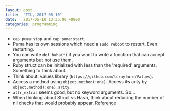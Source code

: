 ```yaml
---
layout: post
title:  "TIL, 2017-05-10"
date:   2017-05-10 13:35:00 +0800
categories: programming
---
```


- `cap puma:stop` and `cap puma:start`.
- Puma has its own sessions which need a `sudo reboot` to restart. Even restarting.
- You can write `def haha(*)` if you want to write a function that can accept arguments but not use them.
- Ruby struct can be initialized with less than the 'required' arguments. Something to think about.
- Think about: values library (`https://github.com/tcrayford/Values`).
- Access a method using `object.method(:one)`. Access its arity by `object.method(:one).arity`.
- `attr_extras` seems good, but no keyword arguments. So...
- When thinking about Struct vs Hash, think about reducing the number of nil checks that would probably appear. [Reference](https://lostechies.com/derickbailey/2011/05/25/sometimes-its-better-to-use-a-ruby-hash-than-create-a-custom-class/)
